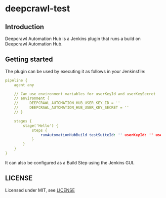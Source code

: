 # deepcrawl-test

## Introduction

Deepcrawl Automation Hub is a Jenkins plugin that runs a build on Deepcrawl Automation Hub.

## Getting started

The plugin can be used by executing it as follows in your Jenkinsfile:

```yaml
pipeline {
    agent any

    // Can use environment variables for userKeyId and userKeySecret
    // environment {
    //     DEEPCRAWL_AUTOMATION_HUB_USER_KEY_ID = ''
    //     DEEPCRAWL_AUTOMATION_HUB_USER_KEY_SECRET = ''
    // }

    stages {
        stage('Hello') {
            steps {
                runAutomationHubBuild testSuiteId: '' userKeyId: '' userKeySecret: ''
            }
        }
    }
}
```

It can also be configured as a Build Step using the Jenkins GUI.

## LICENSE

Licensed under MIT, see [LICENSE](LICENSE.md)
